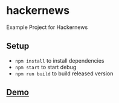 # hackernews
Example Project for Hackernews

## Setup
* `npm install` to install dependencies
* `npm start` to start debug
* `npm run build` to build released version

## [Demo](https://goldenyz.github.io/demo-hackernews)
